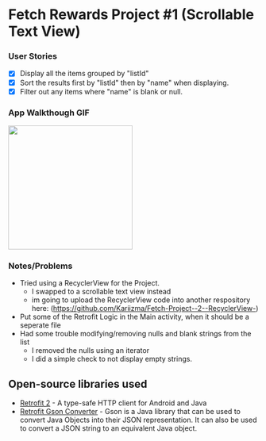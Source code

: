 # Fetch Rewards Project #1 (Scrollable Text View)


### User Stories

- [x] Display all the items grouped by "listId"
- [x] Sort the results first by "listId" then by "name" when displaying.
- [x] Filter out any items where "name" is blank or null.

### App Walkthough GIF

<img src="https://i.imgur.com/6TlnttR.gif" width=250><br>


### Notes/Problems
- Tried using a RecyclerView for the Project.
    - I swapped to a scrollable text view instead
    - im going to upload the RecyclerView code into another respository here: (https://github.com/Kariizma/Fetch-Project--2--RecyclerView-)
- Put some of the Retrofit Logic in the Main activity, when it should be a seperate file
- Had some trouble modifying/removing nulls and blank strings from the list
    - I removed the nulls using an iterator
    - I did a simple check to not display empty strings.

## Open-source libraries used
- [Retrofit 2](https://square.github.io/retrofit/) - A type-safe HTTP client for Android and Java
- [Retrofit Gson Converter](https://github.com/square/retrofit/tree/master/retrofit-converters/gson) - Gson is a Java library that can be used to convert Java Objects into their JSON representation. It can also be used to convert a JSON string to an equivalent Java object. 
